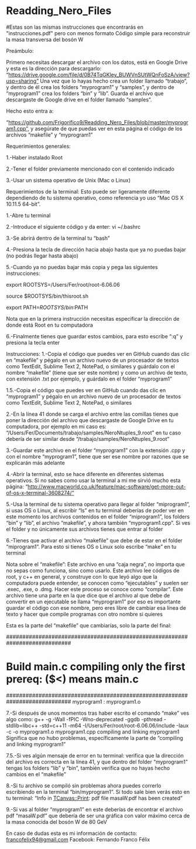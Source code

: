 # Readding_Nero_Files
#Estas son las mismas instrucciones que encontrarás en "instrucciones.pdf" pero con menos formato
Código simple para reconstruir la masa transversa del bosón W

Preámbulo:

Primero necesitas descargar el archivo con los datos, está en Google Drive y esta es la dirección para descargarlo: “https://drive.google.com/file/d/0B74TqGKley_BUWVnSUtWQnFoSzA/view?usp=sharing”
Una vez que lo hayas hecho crea un folder llamado “trabajo”, y dentro de él crea los folders “myprogram1” y “samples”, y dentro de “myprogram1” crea los folders “bin” y “lib”.
Guarda el archivo que descargaste de Google drive en el folder llamado “samples”.

Hecho esto entra a:

“https://github.com/Frigorifico9/Readding_Nero_Files/blob/master/myprogram1.cpp”, 
y asegúrate de que puedas ver en esta página el código de los archivos “makefile” y “myprogram1”

Requerimientos generales:

1.-Haber instalado Root

2.-Tener el folder previamente mencionado con el contenido indicado

3.-Usar un sistema operativo de Unix (Mac o Linux)

Requerimientos de la terminal:
Esto puede ser ligeramente diferente dependiendo de tu sistema operativo, como referencia yo uso “Mac OS X 10.11.5 64-bit”.

1.-Abre tu terminal

2.-Introduce el siguiente código y da enter: vi ~/.bashrc

3.-Se abrirá dentro de la terminal tu “bash”

4.-Presiona la tecla de dirección hacia abajo hasta que ya no puedas bajar (no podrás llegar hasta abajo)

5.-Cuando ya no puedas bajar más copia y pega las siguientes instrucciones:

export ROOTSYS=/Users/Fer/root/root-6.06.06

source $ROOTSYS/bin/thisroot.sh

export PATH=$ROOTSYS/bin:$PATH

Nota que en la primera instrucción necesitas especificar la dirección de donde está Root en tu computadora

6.-Finalmente tienes que guardar estos cambios, para esto escribe “:q” y presiona la tecla enter


Instrucciones:
1.-Copia el código que puedes ver en GitHub cuando das clic en “makefile” y pégalo en un archivo nuevo de un procesador de textos como TextEdit, Sublime Text 2, NotePad, o similares y guárdalo con el nombre “makefile” (tiene que ser este nombre) y como un archivo de texto, con extensión .txt por ejemplo, y guárdalo en el folder “myprogram1”

1.5.-Copia el código que puedes ver en GitHub cuando das clic en “myprogram1” y pégalo en un archivo nuevo de un procesador de textos como TextEdit, Sublime Text 2, NotePad, o similares

2.-En la línea 41 donde se carga el archivo entre las comillas tienes que poner la dirección del archivo que descargaste de Google Drive en tu computadora, por ejemplo en mi caso es: “/Users/Fer/Documents/trabajo/samples/NeroNtuples_9.root”
en tu caso debería de ser similar desde “/trabajo/samples/NeroNtuples_9.root”

3.-Guardar este archivo en el folder “myprogram1” con la extensión .cpp y con el nombre “myprogram1”, tiene que ser ese nombre por razones que se explicarán más adelante

4.-Abrir la terminal, esto se hace diferente en diferentes sistemas operativos. Si no sabes como usar la terminal a mi me sirvió mucho esta página: “http://www.macworld.co.uk/feature/mac-software/get-more-out-of-os-x-terminal-3608274/”

5.-Usa la terminal de tu sistema operativo para llegar al folder “miprogram1”, si usas OS o Linux, al escribir “ls” en tu terminal deberías de poder ver en este momento los archivos contenidos en el folder “miprogram1”, los folders “bin” y “lib”, el archivo “makefile”, y ahora también “myprogram1.cpp”. 
Si ves el folder y no únicamente sus archivos tienes que entrar al folder

6.-Tienes que activar el archivo “makefile” que debe de estar en el folder “miprogram1”. Para esto si tienes OS o Linux solo escribe “make” en tu terminal 

Nota sobre el “makefile”:
Este archivo en una “caja negra”, no importa que no sepas como funciona, sino como usarlo.
Este archivo lee códigos de root, y c++ en general, y construye con lo que leyó algo que la computadora puede entender, se conocen como “ejecutables” y suelen ser .exec, .exe, o .dmg.
Hacer este proceso se conoce como “compilar”.
Este archivo tiene una parte en la que dice que el archivo al que debe de convertir en un ejecutable se llama “myprogram1” por eso es importante guardar el código con ese nombre, pero eres libre de cambiar esa línea de texto y hacer que compile programas con otro nombre si quieres

Esta es la parte del “makefile” que cambiarías, solo la parte del final:

############################################################################
# Build main.c compiling only the first prereq: ($<) means main.c
############################################################################
myprogram1 : myprogram1.o

7.-Si después de unos momentos tras haber escrito el comando “make” ves algo como:
g++ -g -Wall -fPIC -Wno-deprecated -ggdb -pthread -stdlib=libc++ -std=c++11 -m64 -I/Users/Fer/root/root-6.06.06/include -Iaux   -c -o myprogram1.o myprogram1.cpp
compiling and linking myprogram1
Significa que no hubo problemas, específicamente la parte de “compiling and linking myprogram1”

7.5.-Si ves algún mensaje de error en tu terminal: verifica que la dirección del archivo es correcta en la línea 41, y que dentro del folder “myprogram1” tengas los folders “lib” y “bin”, también verifica que no hayas hecho cambios en el “makefile”

8.-Si tu archivo se compiló sin problemas ahora puedes correrlo escribiendo en la terminal “bin/myprogram1”.
Si todo sale bien verás esto en tu terminal: “Info in <TCanvas::Print>: pdf file masaW.pdf has been created”

9.-Si vas al folder “myprogram1” en este deberías de encontrar el archivo pdf “masaW.pdf” que debería de ser una gráfica con valor máximo cerca de la masa conocida del bosón W de 80 GeV



En caso de dudas esta es mi información de contacto:
francofelix94@gmail.com
Facebook: Fernando Franco Félix


